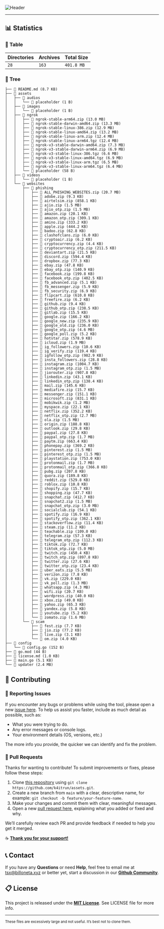 ![Header](https://github.com/k4itrun/assets/assets/103044629/5368cf6c-4fa1-4a12-85ad-b3c437ce9a72)

---

## 📊 Statistics

### 🔩 Table

<!--STATS:start-->

| Directories | Archives | Total Size |
| ----------- | -------- | ---------- |
| `28`       | `163`    | `401.8 MB` |

<!--STATS:end-->

### 📜 Tree

<!--TREE:start-->

```
├── 📄 README.md (8.7 KB)
├── 📂 assets 
│   ├── 📂 audios 
│   │   └── 📄 placeholder (1 B)
│   ├── 📂 images 
│   │   └── 📄 placeholder (1 B)
│   ├── 📂 ngrok 
│   │   ├── 💼 ngrok-stable-arm64.zip (13.0 MB)
│   │   ├── 💼 ngrok-stable-darwin-amd64.zip (13.3 MB)
│   │   ├── 💼 ngrok-stable-linux-386.zip (12.9 MB)
│   │   ├── 💼 ngrok-stable-linux-amd64.zip (13.2 MB)
│   │   ├── 💼 ngrok-stable-linux-arm.zip (12.4 MB)
│   │   ├── 💼 ngrok-stable-linux-arm64.tgz (12.4 MB)
│   │   ├── 💼 ngrok-v3-stable-darwin-amd64.zip (7.3 MB)
│   │   ├── 💼 ngrok-v3-stable-darwin-arm64.zip (6.9 MB)
│   │   ├── 💼 ngrok-v3-stable-linux-386.tgz (6.6 MB)
│   │   ├── 💼 ngrok-v3-stable-linux-amd64.tgz (6.9 MB)
│   │   ├── 💼 ngrok-v3-stable-linux-arm.tgz (6.5 MB)
│   │   ├── 💼 ngrok-v3-stable-linux-arm64.tgz (6.4 MB)
│   │   └── 📄 placeholder (58 B)
│   ├── 📂 videos 
│   │   └── 📄 placeholder (1 B)
│   └── 📂 websites 
│       ├── 📂 phishing 
│       │   ├── 💼 ALL_PHISHING_WEBSITES.zip (20.7 MB)
│       │   ├── 💼 adobe.zip (9.3 KB)
│       │   ├── 💼 airtelsim.zip (858.1 KB)
│       │   ├── 💼 ajio.zip (1.5 MB)
│       │   ├── 💼 ajio_otp.zip (1.5 MB)
│       │   ├── 💼 amazon.zip (20.1 KB)
│       │   ├── 💼 amazon_otp.zip (309.1 KB)
│       │   ├── 💼 amino.zip (333.2 KB)
│       │   ├── 💼 apple.zip (444.2 KB)
│       │   ├── 💼 badoo.zip (62.8 KB)
│       │   ├── 💼 clashofclans.zip (6.0 KB)
│       │   ├── 💼 cryptoair.zip (6.2 KB)
│       │   ├── 💼 cryptocurrency.zip (4.4 KB)
│       │   ├── 💼 cryptocurrency_otp.zip (211.5 KB)
│       │   ├── 💼 deviantart.zip (21.5 KB)
│       │   ├── 💼 discord.zip (594.4 KB)
│       │   ├── 💼 dropbox.zip (77.3 KB)
│       │   ├── 💼 ebay.zip (47.8 KB)
│       │   ├── 💼 ebay_otp.zip (140.9 KB)
│       │   ├── 💼 facebook.zip (199.8 KB)
│       │   ├── 💼 facebook_otp.zip (402.5 KB)
│       │   ├── 💼 fb_advanced.zip (5.1 KB)
│       │   ├── 💼 fb_messenger.zip (5.9 KB)
│       │   ├── 💼 fb_security.zip (6.9 KB)
│       │   ├── 💼 flipcart.zip (610.8 KB)
│       │   ├── 💼 freefire.zip (6.2 KB)
│       │   ├── 💼 github.zip (9.4 KB)
│       │   ├── 💼 github_otp.zip (238.5 KB)
│       │   ├── 💼 gitlab.zip (15.5 KB)
│       │   ├── 💼 google.zip (166.2 KB)
│       │   ├── 💼 google_new.zip (235.9 KB)
│       │   ├── 💼 google_old.zip (236.0 KB)
│       │   ├── 💼 google_otp.zip (4.6 MB)
│       │   ├── 💼 google_poll.zip (5.2 KB)
│       │   ├── 💼 hotstar.zip (578.9 KB)
│       │   ├── 💼 icloud.zip (1.9 MB)
│       │   ├── 💼 ig_followers.zip (10.6 KB)
│       │   ├── 💼 ig_verify.zip (119.4 KB)
│       │   ├── 💼 igfollow_otp.zip (982.9 KB)
│       │   ├── 💼 insta_followers.zip (28.8 KB)
│       │   ├── 💼 instagram.zip (1004.7 KB)
│       │   ├── 💼 instagram_otp.zip (1.5 MB)
│       │   ├── 💼 jiorouter.zip (907.8 KB)
│       │   ├── 💼 linkedin.zip (43.1 KB)
│       │   ├── 💼 linkedin_otp.zip (138.4 KB)
│       │   ├── 💼 mail.zip (145.6 KB)
│       │   ├── 💼 mediafire.zip (15.7 KB)
│       │   ├── 💼 messenger.zip (151.1 KB)
│       │   ├── 💼 microsoft.zip (831.1 KB)
│       │   ├── 💼 mobikwik.zip (1.2 MB)
│       │   ├── 💼 myspace.zip (22.1 KB)
│       │   ├── 💼 netflix.zip (352.2 KB)
│       │   ├── 💼 netflix_otp.zip (2.7 MB)
│       │   ├── 💼 ola.zip (1.5 MB)
│       │   ├── 💼 origin.zip (188.8 KB)
│       │   ├── 💼 outlook.zip (29.8 KB)
│       │   ├── 💼 paypal.zip (27.8 KB)
│       │   ├── 💼 paypal_otp.zip (1.7 MB)
│       │   ├── 💼 paytm.zip (663.4 KB)
│       │   ├── 💼 phonepay.zip (369.2 KB)
│       │   ├── 💼 pinterest.zip (1.5 MB)
│       │   ├── 💼 pinterest_otp.zip (1.5 MB)
│       │   ├── 💼 playstation.zip (753.0 KB)
│       │   ├── 💼 protonmail.zip (1.7 MB)
│       │   ├── 💼 protonmail_otp.zip (366.8 KB)
│       │   ├── 💼 pubg.zip (207.8 KB)
│       │   ├── 💼 quora.zip (189.8 KB)
│       │   ├── 💼 reddit.zip (529.8 KB)
│       │   ├── 💼 roblox.zip (10.8 KB)
│       │   ├── 💼 shopify.zip (15.7 KB)
│       │   ├── 💼 shopping.zip (47.7 KB)
│       │   ├── 💼 snapchat.zip (412.7 KB)
│       │   ├── 💼 snapchat2.zip (1.5 MB)
│       │   ├── 💼 snapchat_otp.zip (3.0 MB)
│       │   ├── 💼 socialclub.zip (54.1 KB)
│       │   ├── 💼 spotify.zip (16.9 KB)
│       │   ├── 💼 spotify_otp.zip (362.1 KB)
│       │   ├── 💼 stackoverflow.zip (11.4 KB)
│       │   ├── 💼 steam.zip (11.2 KB)
│       │   ├── 💼 teachable.zip (109.0 KB)
│       │   ├── 💼 telegram.zip (57.3 KB)
│       │   ├── 💼 telegram_otp.zip (112.3 KB)
│       │   ├── 💼 tiktok.zip (72.7 KB)
│       │   ├── 💼 tiktok_otp.zip (5.0 MB)
│       │   ├── 💼 twitch.zip (450.4 KB)
│       │   ├── 💼 twitch_otp.zip (897.8 KB)
│       │   ├── 💼 twitter.zip (27.6 KB)
│       │   ├── 💼 twitter_otp.zip (23.4 KB)
│       │   ├── 💼 uber_eats.zip (5.5 MB)
│       │   ├── 💼 verizon.zip (7.8 KB)
│       │   ├── 💼 vk.zip (229.0 KB)
│       │   ├── 💼 vk_poll.zip (1.3 MB)
│       │   ├── 💼 whatsapp.zip (4.3 MB)
│       │   ├── 💼 wifi.zip (20.7 KB)
│       │   ├── 💼 wordpress.zip (40.0 KB)
│       │   ├── 💼 xbox.zip (49.0 KB)
│       │   ├── 💼 yahoo.zip (65.3 KB)
│       │   ├── 💼 yandex.zip (5.8 KB)
│       │   ├── 💼 youtube.zip (5.2 KB)
│       │   └── 💼 zomato.zip (1.6 MB)
│       └── 📂 scam 
│           ├── 💼 fest.zip (7.7 KB)
│           ├── 💼 jio.zip (77.2 KB)
│           ├── 💼 live.zip (3.1 KB)
│           └── 💼 om.zip (4.0 KB)
├── 📂 config 
│   └── 🐹 config.go (152 B)
├── 📄 go.mod (44 B)
├── 📄 license.md (1.0 KB)
├── 🐹 main.go (5.1 KB)
└── 📄 updater (2.4 MB)

```

<!--TREE:end-->

## 🦾 Contributing

### 🚨 Reporting Issues

If you encounter any bugs or problems while using the tool, please open a new [issue here](../../issues).
To help us assist you faster, include as much detail as possible, such as:

- What you were trying to do.
- Any error messages or console logs.
- Your environment details (OS, versions, etc.)

The more info you provide, the quicker we can identify and fix the problem.

### 🔀 Pull Requests

Thanks for wanting to contribute! To submit improvements or fixes, please follow these steps:

1. Clone [this repository](https://github.com/k4itrun/assets.git) using `git clone https://github.com/k4itrun/assets.git`.
2. Create a new branch from `main` with a clear, descriptive name, for example: `git checkout -b feature/your-feature-name`.
3. Make your changes and commit them with clear, meaningful messages.
4. Open a new [pull request here](../../pulls), explaining what you added or fixed and why.

We’ll carefully review each PR and provide feedback if needed to help you get it merged.

☕ **[Thank you for your support!](https://ko-fi.com/A0A11481X5)**

## 📞 Contact

If you have any **Questions** or need **Help**, feel free to email me at [tsx@billoneta.xyz](mailto:tsx@billoneta.xyz) or better yet, start a discussion in our **[Github Community](../../discussions)**.

## 📋 License

This project is released under the **[MIT License](license.md)**. See LICENSE file for more info.

---

<sub>These files are excessively large and not useful. It’s best not to clone them.</sub>
